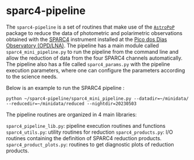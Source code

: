 # sparc4-pipeline

The `sparc4-pipeline` is a set of routines that make use of the [`AstroPoP`](https://github.com/juliotux/astropop) package to reduce the data of photometric and polarimetric observations obtained with the [SPARC4](https://ui.adsabs.harvard.edu/abs/2012AIPC.1429..252R/abstract) instrument installed at the [Pico dos Dias Observatory (OPD/LNA)](https://www.gov.br/lna/pt-br/composicao-1/coast/obs/opd). The pipeline has a main module called `sparc4_mini_pipeline.py` to run the pipeline from the command line and allow the reduction of data from the four SPARC4 channels automatically. The pipeline also has a file called `sparc4_params.py` with the pipeline execution parameters, where one can configure the parameters according to the science needs. 

Below is an example to run the SPARC4 pipeline :

```
python ~/sparc4-pipeline/sparc4_mini_pipeline.py --datadir=~/minidata/ --reducedir=~/minidata/reduced --nightdir=20230503
```

The pipeline routines are organized in 4 main libraries:

`sparc4_pipeline_lib.py`: pipeline execution routines and functions
`sparc4_utils.py`: utility routines for reduction
`sparc4_products.py`: I/O routines containing the definition of SPARC4 reduction products.
`sparc4_product_plots.py`: routines to get diagnostic plots of reduction products.
